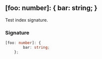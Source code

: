 ## \[foo: number]: { bar: string; }

Test index signature.

<a id="_indexer_-signature"></a>

### Signature

```typescript
[foo: number]: {
        bar: string;
    };
```
